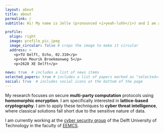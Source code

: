 ```yaml
---
layout: about
title: about
permalink: /
subtitle: Hi! My name is Jelle (pronounced <i>yeah-luhh</i>) and I am a PhD student at <a href='https://www.tudelft.nl/ewi/over-de-faculteit/afdelingen/intelligent-systems/cybersecurity/computational-privacy/people/jelle-vos'>Delft University of Technology</a>. 🏳️‍🌈

profile:
  align: right
  image: profile_pic.jpeg
  image_circular: false # crops the image to make it circular
  address: >
    <p>TU Delft, Echo, 02.310</p>
    <p>Van Mourik Broekmanweg 5</p>
    <p>2628 XE Delft</p>

news: true  # includes a list of news items
selected_papers: true # includes a list of papers marked as "selected={true}"
social: true  # includes social icons at the bottom of the page
---
```


My research focuses on secure **multi-party computation** protocols using **homomorphic encryption**. I am specifically interested in **lattice-based cryptography**. I aim to apply these techniques to **cyber threat intelligence**, where classical solutions fall short due to the sensitive nature of data.

I am currently working at the [cyber security group](https://www.tudelft.nl/cybersecurity/) of the Delft University of Technology in the faculty of [EEMCS](https://www.tudelft.nl/en/eemcs/).

